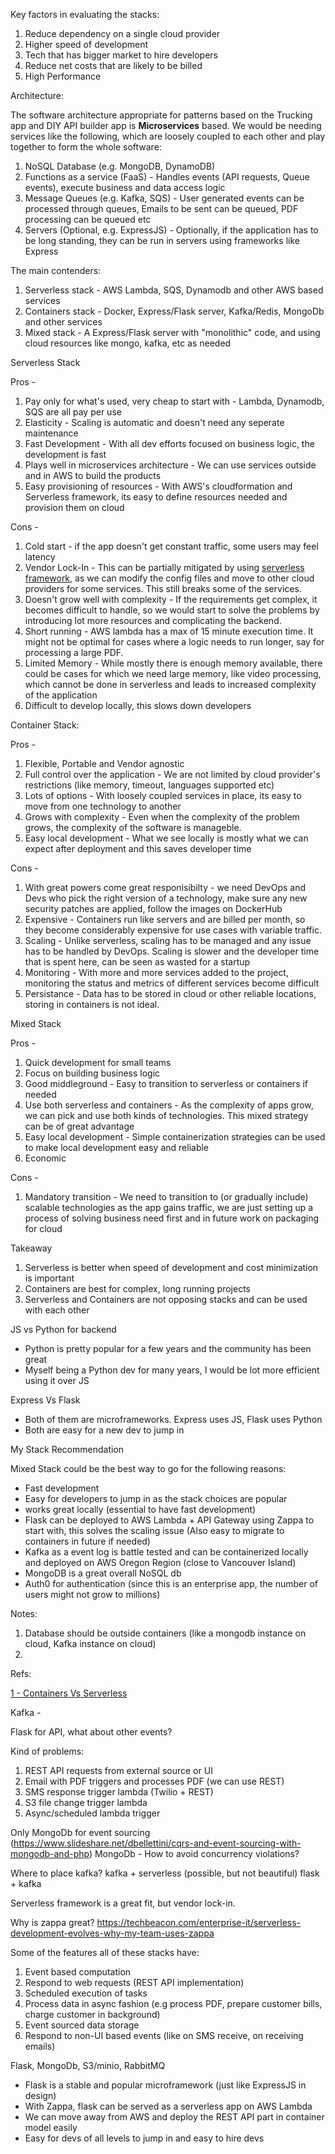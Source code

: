 Key factors in evaluating the stacks:

1. Reduce dependency on a single cloud provider
2. Higher speed of development
3. Tech that has bigger market to hire developers
4. Reduce net costs that are likely to be billed
5. High Performance

Architecture:

The software architecture appropriate for patterns based on the Trucking app and DIY API builder app is **Microservices** based. We would be needing services like the following, which are loosely coupled to each other and play together to form the whole software:

1. NoSQL Database (e.g. MongoDB, DynamoDB)
2. Functions as a service (FaaS) - Handles events (API requests, Queue events), execute business and data access logic
3. Message Queues (e.g. Kafka, SQS) - User generated events can be processed through queues, Emails to be sent can be queued, PDF processing can be queued etc
4. Servers (Optional, e.g. ExpressJS) - Optionally, if the application has to be long standing, they can be run in servers using frameworks like Express

The main contenders:

1. Serverless stack - AWS Lambda, SQS, Dynamodb and other AWS based services
2. Containers stack - Docker, Express/Flask server, Kafka/Redis, MongoDb and other services
3. Mixed stack - A Express/Flask server with "monolithic" code, and using cloud resources like mongo, kafka, etc as needed

Serverless Stack

Pros - 
1. Pay only for what's used, very cheap to start with - Lambda, Dynamodb, SQS are all pay per use
2. Elasticity - Scaling is automatic and doesn't need any seperate maintenance
3. Fast Development - With all dev efforts focused on business logic, the development is fast
4. Plays well in microservices architecture - We can use services outside and in AWS to build the products
5. Easy provisioning of resources - With AWS's cloudformation and Serverless framework, its easy to define resources needed and provision them on cloud

Cons -
1. Cold start - if the app doesn't get constant traffic, some users may feel latency
2. Vendor Lock-In - This can be partially mitigated by using [serverless framework](https://www.serverless.com/), as we can modify the config files and move to other cloud providers for some services. This still breaks some of the services.
3. Doesn't grow well with complexity - If the requirements get complex, it becomes difficult to handle, so we would start to solve the problems by introducing lot more resources and complicating the backend.
4. Short running - AWS lambda has a max of 15 minute execution time. It might not be optimal for cases where a logic needs to run longer, say for processing a large PDF.
5. Limited Memory - While mostly there is enough memory available, there could be cases for which we need large memory, like video processing, which cannot be done in serverless and leads to increased complexity of the application
6. Difficult to develop locally, this slows down developers

Container Stack:

Pros - 
1. Flexible, Portable and Vendor agnostic
2. Full control over the application - We are not limited by cloud provider's restrictions (like memory, timeout, languages supported etc)
3. Lots of options - With loosely coupled services in place, its easy to move from one technology to another
4. Grows with complexity - Even when the complexity of the problem grows, the complexity of the software is manageble.
5. Easy local development - What we see locally is mostly what we can expect after deployment and this saves developer time

Cons -
1. With great powers come great responisibilty - we need DevOps and Devs who pick the right version of a technology, make sure any new security patches are applied, follow the images on DockerHub
2. Expensive - Containers run like servers and are billed per month, so they become considerably expensive for use cases with variable traffic.
3. Scaling - Unlike serverless, scaling has to be managed and any issue has to be handled by DevOps. Scaling is slower and the developer time that is spent here, can be seen as wasted for a startup
4. Monitoring - With more and more services added to the project, monitoring the status and metrics of different services become difficult
5. Persistance - Data has to be stored in cloud or other reliable locations, storing in containers is not ideal.

Mixed Stack

Pros - 
1. Quick development for small teams
2. Focus on building business logic
3. Good middleground - Easy to transition to serverless or containers if needed
4. Use both serverless and containers - As the complexity of apps grow, we can pick and use both kinds of technologies. This mixed strategy can be of great advantage
5. Easy local development - Simple containerization strategies can be used to make local development easy and reliable
6. Economic

Cons - 
1. Mandatory transition - We need to transition to (or gradually include) scalable technologies as the app gains traffic, we are just setting up a process of solving business need first and in future work on packaging for cloud

Takeaway

1. Serverless is better when speed of development and cost minimization is important
2. Containers are best for complex, long running projects
3. Serverless and Containers are not opposing stacks and can be used with each other

JS vs Python for backend

- Python is pretty popular for a few years and the community has been great
- Myself being a Python dev for many years, I would be lot more efficient using it over JS

Express Vs Flask

- Both of them are microframeworks. Express uses JS, Flask uses Python
- Both are easy for a new dev to jump in

My Stack Recommendation

Mixed Stack could be the best way to go for the following reasons:
- Fast development
- Easy for developers to jump in as the stack choices are popular
- works great locally (essential to have fast development)
- Flask can be deployed to AWS Lambda + API Gateway using Zappa to start with, this solves the scaling issue (Also easy to migrate to containers in future if needed)
- Kafka as a event log is battle tested and can be containerized locally and deployed on AWS Oregon Region (close to Vancouver Island)
- MongoDB is a great overall NoSQL db
- Auth0 for authentication (since this is an enterprise app, the number of users might not grow to millions)

Notes:

1. Database should be outside containers (like a mongodb instance on cloud, Kafka instance on cloud)
2. 

Refs:

[1 - Containers Vs Serverless](https://www.thorntech.com/containers-vs-serverless/)

Kafka - 

Flask for API, what about other events?

Kind of problems:

1. REST API requests from external source  or UI
2. Email with PDF triggers and processes PDF (we can use REST)
3. SMS response trigger lambda (Twilio + REST)
4. S3 file change trigger lambda
5. Async/scheduled lambda trigger

Only MongoDb for event sourcing (https://www.slideshare.net/dbellettini/cqrs-and-event-sourcing-with-mongodb-and-php)
MongoDb - How to avoid concurrency violations?

Where to place kafka?
kafka + serverless (possible, but not beautiful)
flask + kafka

Serverless framework is a great fit, but vendor lock-in.

Why is zappa great? https://techbeacon.com/enterprise-it/serverless-development-evolves-why-my-team-uses-zappa

Some of the features all of these stacks have:

1. Event based computation
2. Respond to web requests (REST API implementation)
3. Scheduled execution of tasks
4. Process data in async fashion (e.g process PDF, prepare customer bills, charge customer in background)
5. Event sourced data storage
6. Respond to non-UI based events (like on SMS receive, on receiving emails)


Flask, MongoDb, S3/minio, RabbitMQ


- Flask is a stable and popular microframework (just like ExpressJS in design)
- With Zappa, flask can be served as a serverless app on AWS Lambda
- We can move away from AWS and deploy the REST API part in container model easily
- Easy for devs of all levels to jump in and easy to hire devs





